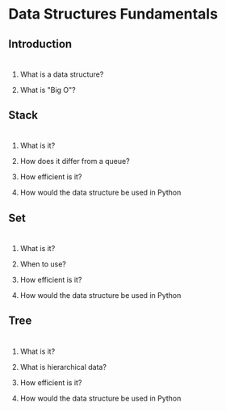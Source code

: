 # Data Structures Fundamentals

## Introduction

#

1. What is a data structure?

2. What is "Big O"?

## Stack

#

1. What is it?

2. How does it differ from a queue?

3. How efficient is it?

4. How would the data structure be used in Python

## Set

#

1. What is it?

2. When to use?

3. How efficient is it?

4. How would the data structure be used in Python

## Tree

#

1. What is it?

2. What is hierarchical data?

3. How efficient is it?

4. How would the data structure be used in Python
